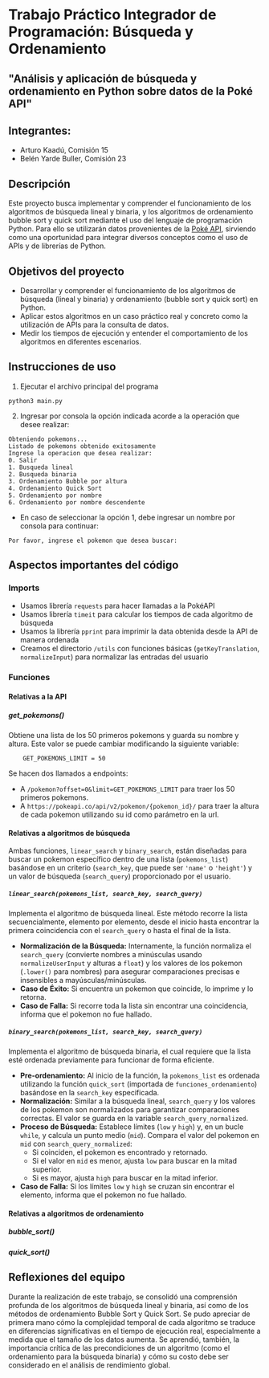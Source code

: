 # Trabajo Práctico Integrador de Programación: Búsqueda y Ordenamiento
## "Análisis y aplicación de búsqueda y ordenamiento en Python sobre datos de la Poké API"

## Integrantes:

- Arturo Kaadú, Comisión 15
- Belén Yarde Buller, Comisión 23

## Descripción

Este proyecto busca implementar y comprender el funcionamiento de los algoritmos de búsqueda lineal y binaria, y los algoritmos de ordenamiento bubble sort y quick sort mediante el uso del lenguaje de programación Python. Para ello se utilizarán datos provenientes de la [Poké API](https://pokeapi.co/), sirviendo como una oportunidad para integrar diversos conceptos como el uso de APIs y de librerías de Python.


## Objetivos del proyecto

- Desarrollar y comprender el funcionamiento de los algoritmos de búsqueda (lineal y binaria) y ordenamiento (bubble sort y quick sort) en Python.
- Aplicar estos algoritmos en un caso práctico real y concreto como la utilización de APIs para la consulta de datos.
- Medir los tiempos de ejecución y entender el comportamiento de los algoritmos en diferentes escenarios.

## Instrucciones de uso

1. Ejecutar el archivo principal del programa
```
python3 main.py
```
2. Ingresar por consola la opción indicada acorde a la operación que desee realizar:
```
Obteniendo pokemons...
Listado de pokemons obtenido exitosamente
Ingrese la operacion que desea realizar:
0. Salir
1. Busqueda lineal
2. Busqueda binaria
3. Ordenamiento Bubble por altura
4. Ordenamiento Quick Sort
5. Ordenamiento por nombre
6. Ordenamiento por nombre descendente
```
- En caso de seleccionar la opción 1, debe ingresar un nombre por consola para continuar:
```
Por favor, ingrese el pokemon que desea buscar:
```

## Aspectos importantes del código

### Imports

- Usamos librería `requests` para hacer llamadas a la PokéAPI
- Usamos librería `timeit` para calcular los tiempos de cada algoritmo de búsqueda
- Usamos la librería `pprint` para imprimir la data obtenida desde la API de manera ordenada
- Creamos el directorio `/utils` con funciones básicas (`getKeyTranslation`, `normalizeInput`) para normalizar las entradas del usuario

### Funciones

#### Relativas a la API

##### get_pokemons()

Obtiene una lista de los 50 primeros pokemons y guarda su nombre y altura. Este valor se puede cambiar modificando la siguiente variable:
```
    GET_POKEMONS_LIMIT = 50
```
Se hacen dos llamados a endpoints:
- A `/pokemon?offset=0&limit=GET_POKEMONS_LIMIT` para traer los 50 primeros pokemons.
- A `https://pokeapi.co/api/v2/pokemon/{pokemon_id}/` para traer la altura de cada pokemon utilizando su id como parámetro en la url.

#### Relativas a algoritmos de búsqueda

Ambas funciones, `linear_search` y `binary_search`, están diseñadas para buscar un pokemon específico dentro de una lista (`pokemons_list`) basándose en un criterio (`search_key`, que puede ser `'name'` o `'height'`) y un valor de búsqueda (`search_query`) proporcionado por el usuario.

##### `linear_search(pokemons_list, search_key, search_query)`

Implementa el algoritmo de búsqueda lineal. Este método recorre la lista secuencialmente, elemento por elemento, desde el inicio hasta encontrar la primera coincidencia con el `search_query` o hasta el final de la lista.
- **Normalización de la Búsqueda:** Internamente, la función normaliza el `search_query` (convierte nombres a minúsculas usando `normalizeUserInput` y alturas a `float`) y los valores de los pokemon (`.lower()` para nombres) para asegurar comparaciones precisas e insensibles a mayúsculas/minúsculas.
- **Caso de Éxito:** Si encuentra un pokemon que coincide, lo imprime y lo retorna.
- **Caso de Falla:** Si recorre toda la lista sin encontrar una coincidencia, informa que el pokemon no fue hallado.

##### `binary_search(pokemons_list, search_key, search_query)`

Implementa el algoritmo de búsqueda binaria, el cual requiere que la lista esté ordenada previamente para funcionar de forma eficiente.
- **Pre-ordenamiento:** Al inicio de la función, la `pokemons_list` es ordenada utilizando la función `quick_sort` (importada de `funciones_ordenamiento`) basándose en la `search_key` especificada.
- **Normalización:** Similar a la búsqueda lineal, `search_query` y los valores de los pokemon son normalizados para garantizar comparaciones correctas. El valor se guarda en la variable `search_query_normalized`.
- **Proceso de Búsqueda:** Establece límites (`low` y `high`) y, en un bucle `while`, y calcula un punto medio (`mid`). Compara el valor del pokemon en `mid` con `search_query_normalized`:
    - Si coinciden, el pokemon es encontrado y retornado.
    - Si el valor en `mid` es menor, ajusta `low` para buscar en la mitad superior.
    - Si es mayor, ajusta `high` para buscar en la mitad inferior.
- **Caso de Falla:** Si los límites `low` y `high` se cruzan sin encontrar el elemento, informa que el pokemon no fue hallado.

#### Relativas a algoritmos de ordenamiento

##### bubble_sort()

##### quick_sort()

## Reflexiones del equipo

Durante la realización de este trabajo, se consolidó una comprensión profunda de los algoritmos de búsqueda lineal y binaria, así como de los métodos de ordenamiento Bubble Sort y Quick Sort. Se pudo apreciar de primera mano cómo la complejidad temporal de cada algoritmo se traduce en diferencias significativas en el tiempo de ejecución real, especialmente a medida que el tamaño de los datos aumenta. Se aprendió, también, la importancia crítica de las precondiciones de un algoritmo (como el ordenamiento para la búsqueda binaria) y cómo su costo debe ser considerado en el análisis de rendimiento global.
